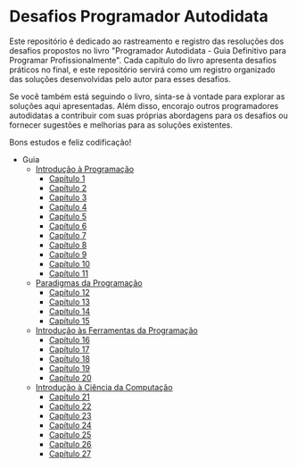 # Desafios Programador Autodidata
Este repositório é dedicado ao rastreamento e registro das resoluções dos desafios propostos no livro "Programador Autodidata - Guia Definitivo para Programar Profissionalmente". Cada capítulo do livro apresenta desafios práticos no final, e este repositório servirá como um registro organizado das soluções desenvolvidas pelo autor para esses desafios.

Se você também está seguindo o livro, sinta-se à vontade para explorar as soluções aqui apresentadas. Além disso, encorajo outros programadores autodidatas a contribuir com suas próprias abordagens para os desafios ou fornecer sugestões e melhorias para as soluções existentes.

Bons estudos e feliz codificação!

- Guia
  - [Introdução à Programação](#introdução-à-programação)
    - [Capítulo 1](introducao-a-programacao/capitulo-1)
    - [Capítulo 2](introducao-a-programacao/capitulo-2)
    - [Capítulo 3](introducao-a-programacao/capitulo-3)
    - [Capítulo 4](introducao-a-programacao/capitulo-4)
    - [Capítulo 5](introducao-a-programacao/capitulo-5)
    - [Capítulo 6](introducao-a-programacao/capitulo-6)
    - [Capítulo 7](introducao-a-programacao/capitulo-7)
    - [Capítulo 8](introducao-a-programacao/capitulo-8)
    - [Capítulo 9](introducao-a-programacao/capitulo-9)
    - [Capítulo 10](introducao-a-programacao/capitulo-10)
    - [Capítulo 11](introducao-a-programacao/capitulo-11)
  - [Paradigmas da Programação](#paradigmas-da-programação)
    - [Capítulo 12](paradigmas-da-programacao/capitulo-12)
    - [Capítulo 13](paradigmas-da-programacao/capitulo-13)
    - [Capítulo 14](paradigmas-da-programacao/capitulo-14)
    - [Capítulo 15](paradigmas-da-programacao/capitulo-15)
  - [Introdução às Ferramentas da Programação](#introdução-às-ferramentas-da-programação)
    - [Capítulo 16](introducao-as-ferramentas-da-programacao/capitulo-16)
    - [Capítulo 17](introducao-as-ferramentas-da-programacao/capitulo-17)
    - [Capítulo 18](introducao-as-ferramentas-da-programacao/capitulo-18)
    - [Capítulo 19](introducao-as-ferramentas-da-programacao/capitulo-19)
    - [Capítulo 20](introducao-as-ferramentas-da-programacao/capitulo-20)
  - [Introdução à Ciência da Computação](#introdução-à-ciência-da-computação)
    - [Capítulo 21](introducao-a-ciencia-da-computacao/capitulo-21)
    - [Capítulo 22](introducao-a-ciencia-da-computacao/capitulo-22)
    - [Capítulo 23](introducao-a-ciencia-da-computacao/capitulo-23)
    - [Capítulo 24](introducao-a-ciencia-da-computacao/capitulo-24)
    - [Capítulo 25](introducao-a-ciencia-da-computacao/capitulo-25)
    - [Capítulo 26](introducao-a-ciencia-da-computacao/capitulo-26)
    - [Capítulo 27](introducao-a-ciencia-da-computacao/capitulo-27)
